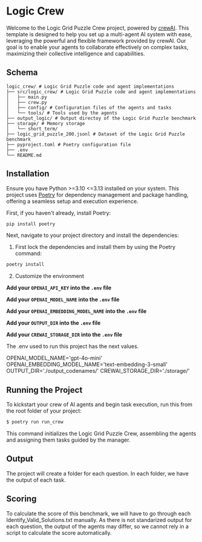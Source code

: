 # Logic Crew

Welcome to the Logic Grid Puzzle Crew project, powered by [crewAI](https://crewai.com). This template is designed to help you set up a multi-agent AI system with ease, leveraging the powerful and flexible framework provided by crewAI. Our goal is to enable your agents to collaborate effectively on complex tasks, maximizing their collective intelligence and capabilities.

## Schema
```
logic_crew/ # Logic Grid Puzzle code and agent implementations
├── src/logic_crew/ # Logic Grid Puzzle code and agent implementations
│   ├── main.py
│   ├── crew.py
│   ├── config/ # Configuration files of the agents and tasks
│   └── tools/ # Tools used by the agents
├── output_logic/ # Output directoy of the Logic Grid Puzzle benchmark
├── storage/ # Memory storage
│   └── short_term/
├── logic_grid_puzzle_200.jsonl # Dataset of the Logic Grid Puzzle benchmark
├── pyproject.toml # Poetry configuration file
├── .env
└── README.md
```

## Installation

Ensure you have Python >=3.10 <=3.13 installed on your system. This project uses [Poetry](https://python-poetry.org/) for dependency management and package handling, offering a seamless setup and execution experience.

First, if you haven't already, install Poetry:

```bash
pip install poetry
```

Next, navigate to your project directory and install the dependencies:

1. First lock the dependencies and install them by using the Poetry command:
```bash
poetry install
```
2. Customize the environment

**Add your `OPENAI_API_KEY` into the `.env` file**

**Add your `OPENAI_MODEL_NAME` into the `.env` file**

**Add your `OPENAI_EMBEDDING_MODEL_NAME` into the `.env` file**

**Add your `OUTPUT_DIR` into the `.env` file**

**Add your `CREWAI_STORAGE_DIR` into the `.env` file**


The .env used to run this project has the next values.

OPENAI_MODEL_NAME='gpt-4o-mini'
OPENAI_EMBEDDING_MODEL_NAME='text-embedding-3-small'
OUTPUT_DIR='./output_codenames/'
CREWAI_STORAGE_DIR='./storage/'

## Running the Project

To kickstart your crew of AI agents and begin task execution, run this from the root folder of your project:

```bash
$ poetry run run_crew
```

This command initializes the Logic Grid Puzzle Crew, assembling the agents and assigning them tasks guided by the manager.

## Output

The project will create a folder for each question. In each folder, we have the output of each task.

## Scoring

To calculate the score of this benchmark, we will have to go through each Identify_Valid_Solutions.txt manually. As there is not standarized output for each question, the output of the agents may differ, so we cannot rely in a script to calculate the score automatically.